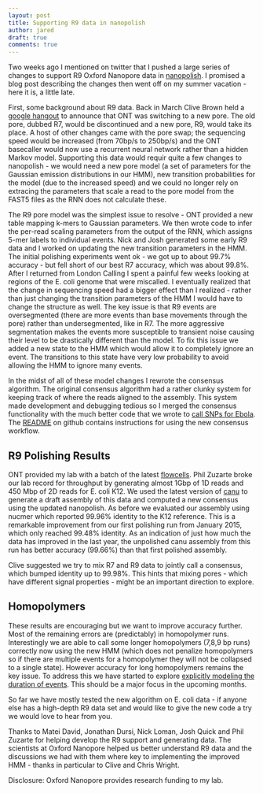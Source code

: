 ```yaml
---
layout: post
title: Supporting R9 data in nanopolish
author: jared
draft: true
comments: true
---
```


Two weeks ago I mentioned on twitter that I pushed a large series of changes to support R9 Oxford Nanopore data in [nanopolish](github.com/jts/nanopolish). I promised a blog post describing the changes then went off on my summer vacation - here it is, a little late.

First, some background about R9 data. Back in March Clive Brown held a [google hangout](https://github.com/lmmx/talk-transcripts/blob/master/Nanopore/NoThanksIveAlreadyGotOne.md) to announce that ONT was switching to a new pore. The old pore, dubbed R7, would be discontinued and a new pore, R9, would take its place. A host of other changes came with the pore swap; the sequencing speed would be increased (from 70bp/s to 250bp/s) and the ONT basecaller would now use a recurrent neural network rather than a hidden Markov model. Supporting this data would requir quite a few changes to nanopolish - we would need a new pore model (a set of parameters for the Gaussian emission distributions in our HMM), new transition probabilities for the model (due to the increased speed) and we could no longer rely on extracing the parameters that scale a read to the pore model from the FAST5 files as the RNN does not calculate these.

The R9 pore model was the simplest issue to resolve - ONT provided a new table mapping k-mers to Gaussian parameters. We then wrote code to infer the per-read scaling parameters from the output of the RNN, which assigns 5-mer labels to individual events. Nick and Josh generated some early R9 data and I worked on updating the new transition parameters in the HMM. The initial polishing experiments went ok - we got up to about 99.7\% accuracy - but fell short of our best R7 accuracy, which was about 99.8%. After I returned from London Calling I spent a painful few weeks looking at regions of the E. coli genome that were miscalled. I eventually realized that the change in sequencing speed had a bigger effect than I realized - rather than just changing the transition parameters of the HMM I would have to change the structure as well. The key issue is that R9 events are oversegmented (there are more events than base movements through the pore) rather than undersegmented, like in R7. The more aggressive segmentation makes the events more susceptible to transient noise causing their level to be drastically different than the model. To fix this issue we added a new state to the HMM which would allow it to completely ignore an event. The transitions to this state have very low probability to avoid allowing the HMM to ignore many events. 

In the midst of all of these model changes I rewrote the consensus algorithm. The original consensus algorithm had a rather clunky system for keeping track of where the reads aligned to the assembly. This system made development and debugging tedious so I merged the consensus functionality with the much better code that we wrote to [call SNPs for Ebola](http://simpsonlab.github.io/2016/02/03/ebola-snps/). The [README](https://github.com/jts/nanopolish#computing-a-new-consensus-sequence-for-a-draft-assembly) on github contains instructions for using the new consensus workflow.

R9 Polishing Results
--------------------

ONT provided my lab with a batch of the latest [flowcells](https://twitter.com/Clive_G_Brown/status/758952296373886976). Phil Zuzarte broke our lab record for throughput by generating almost 1Gbp of 1D reads and 450 Mbp of 2D reads for E. coli K12. We used the latest version of [canu](https://github.com/marbl/canu) to generate a draft assembly of this data and computed a new consensus using the updated nanopolish. As before we evaluated our assembly using nucmer which reported 99.96% identity to the K12 reference. This is a remarkable improvement from our first polishing run from January 2015, which only reached 99.48% identity. As an indication of just how much the data has improved in the last year, the unpolished canu assembly from this run has better accuracy (99.66%) than that first polished assembly.

Clive suggested we try to mix R7 and R9 data to jointly call a consensus, which bumped identity up to 99.98%. This hints that mixing pores - which have different signal properties - might be an important direction to explore.

Homopolymers
------------

These results are encouraging but we want to improve accuracy further. Most of the remaining errors are (predictably) in homopolymer runs. Interestingly we are able to call some longer homopolymers (7,8,9 bp runs) correctly now using the new HMM (which does not penalize homopolymers so if there are multiple events for a homopolymer they will not be collapsed to a single state). However accuracy for long homopolymers remains the key issue. To address this we have started to explore [explicitly modeling the duration of events](https://github.com/jts/nanopolish/blob/master/src/nanopolish_call_variants.cpp#L463). This should be a major focus in the upcoming months.

So far we have mostly tested the new algorithm on E. coli data - if anyone else has a high-depth R9 data set and would like to give the new code a try we would love to hear from you.

Thanks to Matei David, Jonathan Dursi, Nick Loman, Josh Quick and Phil Zuzarte for helping develop the R9 support and generating data. The scientists at Oxford Nanopore helped us better understand R9 data and the discussions we had with them where key to implementing the improved HMM - thanks in particular to Clive and Chris Wright.

Disclosure: Oxford Nanopore provides research funding to my lab.
